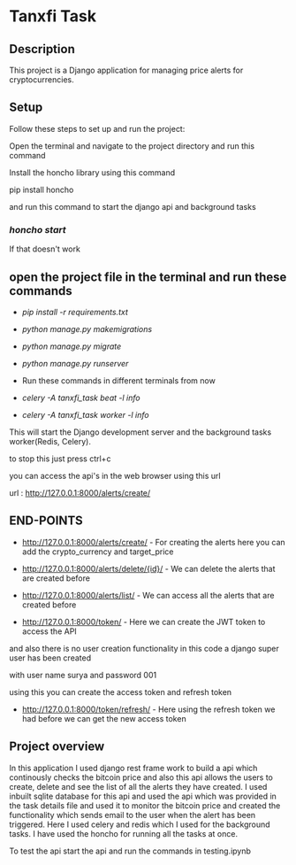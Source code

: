 # Tanxfi Task

## Description
This project is a Django application for managing price alerts for cryptocurrencies.

## Setup
Follow these steps to set up and run the project:

Open the terminal and navigate to the project directory and run this command

Install the honcho library using this command

pip install honcho

and run this command to start the django api and background tasks

### *honcho start*

If that doesn't work


## open the project file in the terminal and run these commands



- *pip install -r requirements.txt*

- *python manage.py makemigrations*

- *python manage.py migrate*

- *python manage.py runserver*

- Run these commands in different terminals from now

- *celery -A tanxfi_task beat -l info*

- *celery -A tanxfi_task worker -l info*




This will start the Django development server and the background tasks worker(Redis, Celery).

to stop this just press ctrl+c

you can access the api's in the web browser using this url

url : http://127.0.0.1:8000/alerts/create/




## END-POINTS

- http://127.0.0.1:8000/alerts/create/ - For creating the alerts here you can add the crypto_currency and target_price

- http://127.0.0.1:8000/alerts/delete/{id}/ - We can delete the alerts that are created before

- http://127.0.0.1:8000/alerts/list/ - We can access all the alerts that are created before

- http://127.0.0.1:8000/token/ - Here we can create the JWT token to access the API

and also there is no user creation functionality in this code a django super user has been created 

with user name surya and password 001

using this you can create the access token and refresh token

- http://127.0.0.1:8000/token/refresh/ - Here using the refresh token we had before we can get the new access token





## Project overview

In this application I used django rest frame work to build a api which continously checks the bitcoin price and also this api allows the users to create, delete and see the list of all the alerts they have created. I used inbuilt sqlite database for this api and used the api which was provided in the task details file and used it to monitor the bitcoin price and created the functionality which sends email to the user when the alert has been triggered. Here I used celery and redis which I used for the background tasks. I have used the honcho for running all the tasks at once.

To test the api start the api and run the commands in testing.ipynb